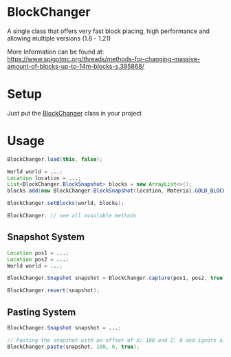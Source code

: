 # BlockChanger
<div align="center">
  
</div>
A single class that offers very fast block placing, high performance and allowing multiple versions (1.8 - 1.21)
  
More Information can be found at: https://www.spigotmc.org/threads/methods-for-changing-massive-amount-of-blocks-up-to-14m-blocks-s.395868/

# Setup
Just put the [BlockChanger](https://github.com/Devlrxxh/BlockChanger/blob/master/src/main/java/dev/lrxh/blockChanger/BlockChanger.java) class in your project  
# Usage
```java
BlockChanger.load(this, false);

World world = ...;
Location location = ...;
List<BlockChanger.BlockSnapshot> blocks = new ArrayList<>();
blocks.add(new BlockChanger.BlockSnapshot(location, Material.GOLD_BLOCK);

BlockChanger.setBlocks(world, blocks);

BlockChanger. // see all available methods
``` 
## Snapshot System
```java
Location pos1 = ...;
Location pos2 = ...;
World world = ...;

BlockChanger.Snapshot snapshot = BlockChanger.capture(pos1, pos2, true);

BlockChanger.revert(snapshot);
```
## Pasting System
```java
BlockChanger.Snapshot snapshot = ...;

// Pasting the snapshot with an offset of X: 100 and Z: 0 and ignore all air blocks
BlockChanger.paste(snapshot, 100, 0, true);
``` 
